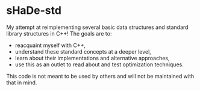 # sHaDe-std

My attempt at reimplementing several basic data structures and standard library
structures in C++! The goals are to:
* reacquaint myself with C++,
* understand these standard concepts at a deeper level,
* learn about their implementations and alternative approaches,
* use this as an outlet to read about and test optimization techniques.

This code is not meant to be used by others and will not be maintained with
that in mind.